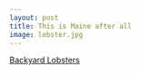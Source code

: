 ```yaml
---
layout: post
title: This is Maine after all
image: lobster.jpg
---
```


[Backyard Lobsters](https://goo.gl/photos/bDXLLaWWXy5vnbci7)
